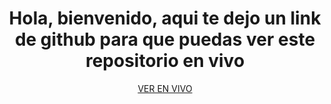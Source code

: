<h1 font-size=:"3rem" align="center">Hola, bienvenido, aqui te dejo un link de github para  que puedas ver este repositorio en vivo</h1>
<p align="center"><a href="https://jramo5.github.io/Launch-X-Latam-MisionFrontEnd/HTML/Pasteleria-Practica/index.html" font-size="2rem" align="center">VER EN VIVO</a></p>
